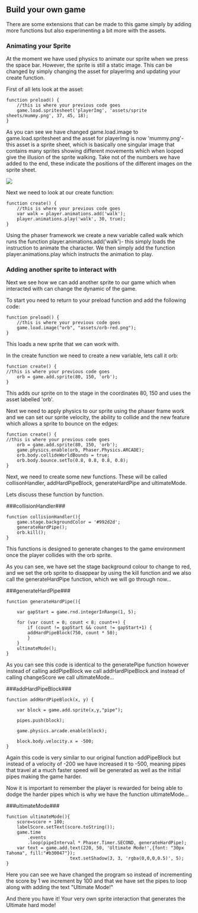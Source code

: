 ## Build your own game ##

There are some extensions that can be made to this game simply by adding more functions but also experimenting a bit more with the assets.

### Animating your Sprite ###

At the moment we have used physics to animate our sprite when we press the space bar. However, the sprite is still a static image.
This can be changed by simply changing the asset for playerImg and updating your create function.

First of all lets look at the asset:

	function preload() {
		//this is where your previous code goes
		game.load.spritesheet('playerImg', 'assets/sprite sheets/mummy.png', 37, 45, 18);
	}
As you can see we have changed game.load.image to game.load.spritesheet and the asset for playerImg is now 'mummy.png'- this asset is a sprite sheet, which is basically one singular image that contains many sprites showing different movements which when looped give the illusion of the sprite walking. Take not of the numbers we have added to the end, these indicate the positions of the different images on the sprite sheet. 

![](http://examples.phaser.io/assets/sprites/metalslug_mummy37x45.png)


Next we need to look at our create function:

	function create() {
		//this is where your previous code goes
		var walk = player.animations.add('walk');
		player.animations.play('walk', 30, true);
	}

Using the phaser framework we create a new variable called walk which runs the function player.animations.add('walk')- this simply loads the instruction to animate the character. We then simply add the function player.animations.play which instructs the animation to play.



### Adding another sprite to interact with ###

Next we see how we can add another sprite to our game which when interacted with can change the dynamic of the game.

To start you need to return to your preload function and add the following code:

	function preload() {
		//this is where your previous code goes
		game.load.image("orb", "assets/orb-red.png");
	}

This loads a new sprite that we can work with.

In the create function we need to create a new variable, lets call it orb:

	function create() {
	//this is where your previous code goes
	 	orb = game.add.sprite(80, 150, 'orb');
	}

This adds our sprite on to the stage in the coordinates 80, 150 and uses the asset labelled 'orb'.

Next we need to apply physics to our sprite using the phaser frame work and we can set our sprite velocity, the ability to collide and the new feature which allows a sprite to bounce on the edges:

	function create() {
	//this is where your previous code goes
	 	orb = game.add.sprite(80, 150, 'orb');
		game.physics.enable(orb, Phaser.Physics.ARCADE);
		orb.body.collideWorldBounds = true;
		orb.body.bounce.setTo(0.8, 0.8, 0.8, 0.8);
	}

Next, we need to create some new functions. 
These will be called collisonHandler, addHardPipeBlock, generateHardPipe and ultimateMode.

Lets discuss these function by function.

###collisionHandler###

	function collisionHandler(){
		game.stage.backgroundColor = '#992d2d';
		generateHardPipe();
		orb.kill();
	}
This functions is designed to generate changes to the game environment once the player collides with the orb sprite.

As you can see, we have set the stage background colour to change to red, and we set the orb sprite to disappear by using the kill function and we also call the generateHardPipe function, which we will go through now...

###generateHardPipe###

	function generateHardPipe(){
	
		var gapStart = game.rnd.integerInRange(1, 5);
	
		for (var count = 0; count < 8; count++) {
			if (count != gapStart && count != gapStart+1) {
			addHardPipeBlock(750, count * 50);
			}
		}
		ultimateMode();
	}

As you can see this code is identical to the generatePipe function however instead of calling addPipeBlock we call addHardPipeBlock and instead of calling changeScore we call ultimateMode...

###addHardPipeBlock###

	function addHardPipeBlock(x, y) {
		
		var block = game.add.sprite(x,y,"pipe");
	
		pipes.push(block);
	
		game.physics.arcade.enable(block);
	
		block.body.velocity.x = -500;
	}

Again this code is very similar to our original function addPipeBlock but instead of a velocity of -200 we have increased it to -500, meaning pipes that travel at a much faster speed will be generated as well as the initial pipes making the game harder.

Now it is important to remember the player is rewarded for being able to dodge the harder pipes which is why we have the function ultimateMode...

###ultimateMode###


	function ultimateMode(){
    	score=score + 100;
    	labelScore.setText(score.toString());
		game.time
			.events
			.loop(pipeInterval * Phaser.Timer.SECOND, generateHardPipe);
		var text = game.add.text(220, 50, 'Ultimate Mode!',{font: "30px Tahoma", fill:"#b30047"});
							text.setShadow(3, 3, 'rgba(0,0,0,0.5)', 5);	
	}

Here you can see we have changed the program so instead of incrementing the score by 1 we increment by 100 and that we have set the pipes to loop along with adding the text "Ultimate Mode!"


And there you have it! Your very own sprite interaction that generates the Ultimate hard mode!






